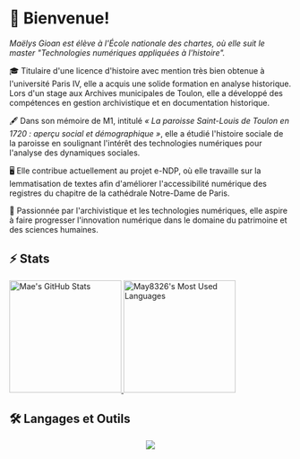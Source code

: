 # 👋 Bienvenue! 

_Maëlys Gioan est élève à l'École nationale des chartes, où elle suit le master "Technologies numériques appliquées à l'histoire"._

🎓 Titulaire d'une licence d'histoire avec mention très bien obtenue à l'université Paris IV, elle a acquis une solide formation en analyse historique. 
Lors d'un stage aux Archives municipales de Toulon, elle a développé des compétences en gestion archivistique et en documentation historique.

🖋️ Dans son mémoire de M1, intitulé *« La paroisse Saint-Louis de Toulon en 1720 : aperçu social et démographique »*, elle a étudié l'histoire sociale de la paroisse en soulignant l'intérêt des technologies numériques pour l'analyse des dynamiques sociales.

🖥️ Elle contribue actuellement au projet e-NDP, où elle travaille sur la lemmatisation de textes afin d'améliorer l'accessibilité numérique des registres du chapitre de la cathédrale Notre-Dame de Paris.

💫 Passionnée par l'archivistique et les technologies numériques, elle aspire à faire progresser l'innovation numérique dans le domaine du patrimoine et des sciences humaines.


<div>
    <h2>⚡️ Stats </h2>
    <a href="https://github.com/May8326/May8326/activity">
        <img width=auto height="200" src="https://github-readme-stats.vercel.app/api?username=may8326&theme=transparent&count_private=true&show_icons=true&rank_icon=github&locale=fr&title_color=417e87&border_radius=10" alt="Mae's GitHub Stats" />
    </a>
    <a href="https://github.com/May8326/May8326/activity">
        <img width=auto height="200" src="https://github-readme-stats.vercel.app/api/top-langs?username=may8326&theme=transparent&layout=donut&langs_count=8&border_radius=10&show_icons=true&locale=en&title_color=417e87" alt="May8326's Most Used Languages" />
    </a>
</div>
<div>
    <h2>🛠️ Langages et Outils</h2>
    <p align="center">
        <img src="https://skillicons.dev/icons?i=obsidian,vscode,git,github,linux,ubuntu,windows,sublime&theme=light" />
    </p>
    <p align="center>
        <img src="https://skillicons.dev/icons?i=html,css,latex,py,flask,bash,sqlite,regex&theme=light" />
    </p>
</div>



   <!--   ## Welcome !
      Maëlys Gioan is a student at the Ecole nationale des Chartes where she follows the Technologies numériques appliquées à l'histoire programme.
      🎓She previously earned a bachelor's degree in History from Paris IV university with highest honours, which provided her a strong foundation in historical analysis. Maëlys completed an internship at the Municipal Archives of Toulon, where she developed expertise in archival management and historical documentation.
      🖋️ In her M1 thesis, titled "_La paroisse Saint-Louis de Toulon en 1720 : aperçu social et démographique_", she explored the social history of the parish and highlighted the interests of integrating digital technologies to analyse social dynamics.
      🖥️ She is currently contributing to the e-NDP project, where she focuses on text lemmatisation, to enhance the digital accessibility of the Notre Dame de Paris cathedral chapter's registers.
      💫 Passionate about archival science and digital technology, she hopes to contribute to the advancement of digital innovation in heritage and the humanities. -->
